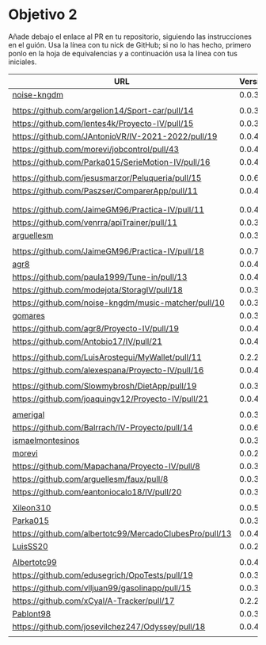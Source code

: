 # Objetivo 2

Añade debajo el enlace al PR en tu repositorio, siguiendo las instrucciones en
el guión. Usa la línea con tu nick de GitHub; si no lo
has hecho, primero ponlo en la hoja de equivalencias y a continuación usa la
línea con tus iniciales.

| URL                                                             | Versión | Alcanzado |
|-----------------------------------------------------------------|---------|-----------|
| [noise-kngdm](https://github.com/amerigal/proyecto_iv/pull/8)   | 0.0.3   | ✓         |
| <!-- Enlace de Esturillo98 -->                                  |         |           |
| https://github.com/argelion14/Sport-car/pull/14                 | 0.0.3   | ✓         |
| https://github.com/lentes4k/Proyecto-IV/pull/15                 | 0.0.3   | ✓         |
| https://github.com/JAntonioVR/IV-2021-2022/pull/19              | 0.0.4   | ✓         |
| https://github.com/morevi/jobcontrol/pull/43                    | 0.0.4   | ✓         |
| https://github.com/Parka015/SerieMotion-IV/pull/16              | 0.0.4   | *         |
| <!-- Enlace de C L A -->                                        |         |           |
| https://github.com/jesusmarzor/Peluqueria/pull/15               | 0.0.6   | ✓         |
| https://github.com/Paszser/ComparerApp/pull/11                  | 0.0.4   | ✓         |
| <!-- Enlace de Javierexmar -->                                  |         |           |
| <!-- Enlace de MarinoFajardo -->                                |         |           |
| https://github.com/JaimeGM96/Practica-IV/pull/11                | 0.0.4   | ✓         |
| https://github.com/venrra/apiTrainer/pull/11                    | 0.0.3   | ✓         |
| [arguellesm](https://github.com/migueorg/SearchCulture/pull/10) | 0.0.3   | ✓         |
| <!-- Enlace de DFolchA -->                                      |         |           |
| https://github.com/JaimeGM96/Practica-IV/pull/18                | 0.0.7   | ✓         |
| [agr8](https://github.com/ismaelmontesinos/InmuVenta/pull/21)   | 0.0.4   | ✓         |
| https://github.com/paula1999/Tune-in/pull/13                    | 0.0.4   | ✓         |
| https://github.com/modejota/StoragIV/pull/18                    | 0.0.3   | ✓         |
| https://github.com/noise-kngdm/music-matcher/pull/10            | 0.0.3   | ✓         |
| [gomares](https://github.com/sorozcov/proyecto-iv-ugr/pull/10)  | 0.0.3   | ✓         |
| https://github.com/agr8/Proyecto-IV/pull/19                     | 0.0.4   | ✓         |
| https://github.com/Antobio17/IV/pull/21                         | 0.0.4   | ✓         |
| <!-- Enlace de juanmihdz -->                                    |         |           |
| https://github.com/LuisArostegui/MyWallet/pull/11               | 0.2.2   | ✗         |
| https://github.com/alexespana/Proyecto-IV/pull/16               | 0.0.4   | ✓         |
| <!-- Enlace de manujurado1 -->                                  |         |           |
| https://github.com/Slowmybrosh/DietApp/pull/19                  | 0.0.3   | ✓         |
| https://github.com/joaquingv12/Proyecto-IV/pull/21              | 0.0.4   | ✓         |
| <!-- Enlace de francisco3207 -->                                |         |           |
| [amerigal](https://github.com/danifm1321/proyectoIV/pull/9)     | 0.0.3   | ✓         |
| https://github.com/Balrrach/IV-Proyecto/pull/14                 | 0.0.6   | ✓         |
| [ismaelmontesinos](https://github.com/LuisSS20/DontWait/pull/8) | 0.0.3   | ✗         |
| [morevi](https://github.com/francisco3207/IVProyecto/pull/11)   | 0.0.2   | ✓         |
| https://github.com/Mapachana/Proyecto-IV/pull/8                 | 0.0.3   | ✓         |
| https://github.com/arguellesm/faux/pull/8                       | 0.0.3   | ✓         |
| https://github.com/eantoniocalo18/IV/pull/20                    | 0.0.3   | ✓         |
| <!-- Enlace de jlortega00 -->                                   |         |           |
| [Xileon310](https://github.com/gomares/Proyecto_IV/pull/13)     | 0.0.5   | ✓         |
| [Parka015](https://github.com/NachoCarher/MyHams/pull/17)       | 0.0.3   | ✓         |
| https://github.com/albertotc99/MercadoClubesPro/pull/13         | 0.0.4   | ✓         |
| [LuisSS20](https://github.com/aleveji/BuscaRecetas/pull/9)      | 0.0.2   | ✓         |
| <!-- Enlace de juanfran00 -->                                   |         |           |
| [Albertotc99](https://github.com/Xileon310/IV-Project/pull/22)  | 0.0.4   | ✓         |
| https://github.com/edusegrich/OpoTests/pull/19                  | 0.0.3   | ✓         |
| https://github.com/vlljuan99/gasolinapp/pull/15                 | 0.0.3   | ✓         |
| https://github.com/xCyal/A-Tracker/pull/17                      | 0.2.2   | *         |
| [Pablont98](https://github.com/Pablont98/IV/pull/11)            | 0.0.3   | ✓         |
| https://github.com/josevilchez247/Odyssey/pull/18               | 0.0.4   | ✓         |
| <!-- Enlace de pablozafra97 -->                                 |         |           |
